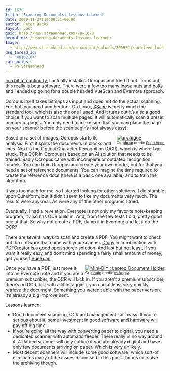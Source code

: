 ```yaml
---
id: 1670
title: 'Scanning Documents: Lessons Learned'
date: 2009-11-27T10:00:21+00:00
author: Peter Backx
layout: post
guid: http://www.streamhead.com/?p=1670
permalink: /scanning-documents-lessons-learned/
Image:
  - http://www.streamhead.com/wp-content/uploads/2009/11/autofeed_load.png
dsq_thread_id:
  - "48162104"
categories:
  - On Streamhead
---
```

<a title="Moving to paperless" href="http://www.streamhead.com/scanning-documents-step-moving-paperless-office/" target="_blank">In a bit of continuity</a>, I actually installed Ocropus and tried it out. Turns out, this really is beta software. There were a few too many loose nuts and bolts and I ended up going for a double headed VueScan and Evernote approach.

Ocropus itself takes bitmaps as input and does not do the actual scanning. For that, you need another tool. On Linux, <a title="XSane" href="http://www.xsane.org/" target="_blank">XSane</a> is pretty much the standard tool, which is also the one I used. And it turns out it&#8217;s also a good choice if you want to scan multiple pages. It will automatically scan a preset number of pages. You only need to make sure that you can place the page on your scanner before the scan begins (not always easy).

<div style="float:right;">
  <a title="analogue" href="http://www.flickr.com/photos/35135181@N06/3687559590/" target="_blank"><img src="http://farm3.static.flickr.com/2560/3687559590_eb47f2aa0d_m.jpg" border="0" alt="analogue" /></a><br /> <small><a title="Attribution-NonCommercial-ShareAlike License" href="http://creativecommons.org/licenses/by-nc-sa/2.0/" target="_blank"><img src="http://www.streamhead.com/wp-content/plugins/photo-dropper/images/cc.png" border="0" alt="Creative Commons License" width="16" height="16" align="absmiddle" /></a> <a href="http://www.photodropper.com/photos/" target="_blank">photo</a> credit: <a title="Seán Venn" href="http://www.flickr.com/photos/35135181@N06/3687559590/" target="_blank">Seán Venn</a></small>
</div>

Based on a set of images, Ocropus starts its analysis. First it splits the documents in blocks and lines. Next is the Optical Character Recognition (OCR), which is where I got stuck. The OCR in Ocropus is based on an AI solution that needs to be trained. Sadly Ocropus came with incomplete or outdated recognition models. You can train Ocropus and create your own model, but for that you need a set of reference documents. You can imagine the time required to create the reference docs (there is a basic one available) and to train the algorithm.

It was too much for me, so I started looking for other solutions. I did stumble upon Cuneiform, but it didn&#8217;t seem to like my documents very much. The results were abysmal. As were any of the other programs I tried.

Eventually, I had a revelation. Evernote is not only my favorite note-keeping program, it also has OCR build in. And, from the few tests I did, pretty good one at that. So why not create a PDF, dump it in Evernote and let it do the OCR?

There are several ways to scan and create a PDF. You might want to check out the software that came with your scanner. <a title="iCopy" href="http://icopy.sourceforge.net/" target="_blank">iCopy</a> in combination with <a title="PDFCreator" href="http://www.pdfforge.org/" target="_blank">PDFCreator</a> is a good open source solution. And last but not least, if you want it really easy and don&#8217;t mind spending a fairly small amount of money, get yourself <a title="VueScan" href="http://www.hamrick.com/" target="_blank">VueScan</a>.

<div style="float:right;">
  <a title="MIni-DIY : Laptop Document Holder" href="http://www.flickr.com/photos/75761601@N00/4099472306/" target="_blank"><img src="http://farm3.static.flickr.com/2607/4099472306_5b35b17485_m.jpg" border="0" alt="MIni-DIY : Laptop Document Holder" /></a><br /> <small><a title="Attribution-NonCommercial License" href="http://creativecommons.org/licenses/by-nc/2.0/" target="_blank"><img src="http://www.streamhead.com/wp-content/plugins/photo-dropper/images/cc.png" border="0" alt="Creative Commons License" width="16" height="16" align="absmiddle" /></a> <a href="http://www.photodropper.com/photos/" target="_blank">photo</a> credit: <a title="mskogly" href="http://www.flickr.com/photos/75761601@N00/4099472306/" target="_blank">mskogly</a></small>
</div>

Once you have a PDF, just move it into an Evernote note and if you are a premium subscriber, the OCR will kick in. If you aren&#8217;t a premium subscriber, there&#8217;s no OCR, but with a little tagging, you can at least very quickly retrieve the document. Something you weren&#8217;t able with the paper version. It&#8217;s already a big improvement.

Lessons learned:

  * Good document scanning, OCR and management isn&#8217;t easy. If you&#8217;re serious about it, some investment in good software and hardware will pay off big time.
  * If you&#8217;re going all the way with converting paper to digital, you need a dedicated scanner with automatic feeder. There really is no way around it. A flatbed scanner will only suffice if you are already digital and have only few documents arriving on paper. Which is very unlikely.
  * Most decent scanners will include some good software, which sort-of eliminates many of the issues discussed in this post. It does not solve the archiving though.

<!-- AddThis Advanced Settings generic via filter on the_content -->

<!-- AddThis Share Buttons generic via filter on the_content -->